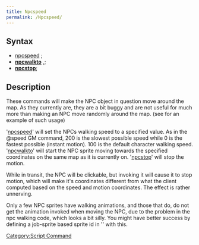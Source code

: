 ```yaml
---
title: Npcspeed
permalink: /Npcspeed/
---
```


Syntax
------

-   [npcspeed](/npcspeed "wikilink") <speed value>;
-   **[npcwalkto](/npcwalkto "wikilink")** <x>,<y>;
-   **[npcstop](/npcstop "wikilink")**;

Description
-----------

These commands will make the NPC object in question move around the map. As they currently are, they are a bit buggy and are not useful for much more than making an NPC move randomly around the map. (see for an example of such usage)

'[npcspeed](/npcspeed "wikilink")' will set the NPCs walking speed to a specified value. As in the @speed GM command, 200 is the slowest possible speed while 0 is the fastest possible (instant motion). 100 is the default character walking speed.
'[npcwalkto](/npcwalkto "wikilink")' will start the NPC sprite moving towards the specified coordinates on the same map as it is currently on.
'[npcstop](/npcstop "wikilink")' will stop the motion.

While in transit, the NPC will be clickable, but invoking it will cause it to stop motion, which will make it's coordinates different from what the client computed based on the speed and motion coordinates. The effect is rather unnerving.

Only a few NPC sprites have walking animations, and those that do, do not get the animation invoked when moving the NPC, due to the problem in the npc walking code, which looks a bit silly. You might have better success by defining a job-sprite based sprite id in '' with this.

[Category:Script Command](/Category:Script_Command "wikilink")